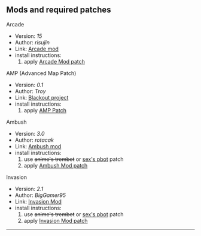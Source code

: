 ## Mods and required patches ##
Arcade
  * Version: _15_
  * Author: _risujin_
  * Link: [Arcade mod](http://risujin.org/tremulous/)
  * install instructions:
    1. apply [Arcade Mod patch](http://slackers-qvm.googlecode.com/svn/branches/patches/02-Arcade-15-Slackersqvm-1.1.patch)

AMP (Advanced Map Patch)
  * Version: _0.1_
  * Author: _Troy_
  * Link: [Blackout project](http://blackout.imn2rc.com/index.php)
  * install instructions:
    1. apply [AMP Patch](http://slackers-qvm.googlecode.com/svn/branches/patches/02-AMP-0.1-Slackersqvm-1.1.patch)

Ambush
  * Version: _3.0_
  * Author: _rotacak_
  * Link: [Ambush mod](http://tremulous.net/forum/index.php?topic=8864.0)
  * install instructions:
    1. use ~~anime's trembot~~ or [sex's pbot](http://slackers-qvm.googlecode.com/svn/branches/patches/01-PBot-2.8-Slackersqvm-1.1.patch) patch
    1. apply [Ambush Mod patch](http://slackers-qvm.googlecode.com/svn/branches/patches/02-Ambush-3.0-Slackersqvm-1.1.patch)

Invasion
  * Version: _2.1_
  * Author: _BigGamer95_
  * Link: [Invasion Mod](http://projects.tremulous.c4.fr/projects/invasion)
  * install instructions:
    1. use ~~anime's trembot~~ or [sex's pbot](http://slackers-qvm.googlecode.com/svn/branches/patches/01-PBot-2.8-Slackersqvm-1.1.patch) patch
    1. apply [Invasion Mod patch](http://slackers-qvm.googlecode.com/svn/branches/patches/02-Invasion-2.1-Slackersqvm-1.1.patch)



---
